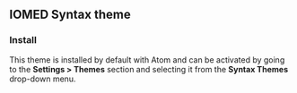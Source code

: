 ## IOMED Syntax theme

### Install

This theme is installed by default with Atom and can be activated by going to the __Settings > Themes__ section and selecting it from the __Syntax Themes__ drop-down menu.
